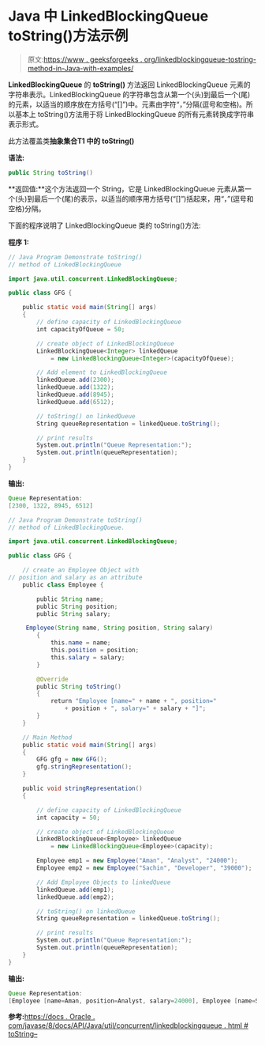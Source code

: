 # Java 中 LinkedBlockingQueue toString()方法示例

> 原文:[https://www . geeksforgeeks . org/linkedblockingqueue-tostring-method-in-Java-with-examples/](https://www.geeksforgeeks.org/linkedblockingqueue-tostring-method-in-java-with-examples/)

**LinkedBlockingQueue** 的 **toString()** 方法返回 LinkedBlockingQueue 元素的字符串表示。LinkedBlockingQueue 的字符串包含从第一个(头)到最后一个(尾)的元素，以适当的顺序放在方括号(“[]”)中。元素由字符“，”分隔(逗号和空格)。所以基本上 toString()方法用于将 LinkedBlockingQueue 的所有元素转换成字符串表示形式。

此方法覆盖类**抽象集合<E>T1 中的 toString()**

**语法:**

```java
public String toString()
```

**返回值:**这个方法返回一个 String，它是 LinkedBlockingQueue 元素从第一个(头)到最后一个(尾)的表示，以适当的顺序用方括号(“[]”)括起来，用“，”(逗号和空格)分隔。

下面的程序说明了 LinkedBlockingQueue 类的 toString()方法:

**程序 1:**

```java
// Java Program Demonstrate toString()
// method of LinkedBlockingQueue

import java.util.concurrent.LinkedBlockingQueue;

public class GFG {

    public static void main(String[] args)
    {
        // define capacity of LinkedBlockingQueue
        int capacityOfQueue = 50;

        // create object of LinkedBlockingQueue
        LinkedBlockingQueue<Integer> linkedQueue
            = new LinkedBlockingQueue<Integer>(capacityOfQueue);

        // Add element to LinkedBlockingQueue
        linkedQueue.add(2300);
        linkedQueue.add(1322);
        linkedQueue.add(8945);
        linkedQueue.add(6512);

        // toString() on linkedQueue
        String queueRepresentation = linkedQueue.toString();

        // print results
        System.out.println("Queue Representation:");
        System.out.println(queueRepresentation);
    }
}
```

**输出:**

```java
Queue Representation:
[2300, 1322, 8945, 6512]

```

```java
// Java Program Demonstrate toString()
// method of LinkedBlockingQueue.

import java.util.concurrent.LinkedBlockingQueue;

public class GFG {

    // create an Employee Object with 
// position and salary as an attribute
    public class Employee {

        public String name;
        public String position;
        public String salary;

     Employee(String name, String position, String salary)
        {
            this.name = name;
            this.position = position;
            this.salary = salary;
        }

        @Override
        public String toString()
        {
            return "Employee [name=" + name + ", position="
                + position + ", salary=" + salary + "]";
        }
    }

    // Main Method
    public static void main(String[] args)
    {
        GFG gfg = new GFG();
        gfg.stringRepresentation();
    }

    public void stringRepresentation()
    {

        // define capacity of LinkedBlockingQueue
        int capacity = 50;

        // create object of LinkedBlockingQueue
        LinkedBlockingQueue<Employee> linkedQueue
            = new LinkedBlockingQueue<Employee>(capacity);

        Employee emp1 = new Employee("Aman", "Analyst", "24000");
        Employee emp2 = new Employee("Sachin", "Developer", "39000");

        // Add Employee Objects to linkedQueue
        linkedQueue.add(emp1);
        linkedQueue.add(emp2);

        // toString() on linkedQueue
        String queueRepresentation = linkedQueue.toString();

        // print results
        System.out.println("Queue Representation:");
        System.out.println(queueRepresentation);
    }
}
```

**输出:**

```java
Queue Representation:
[Employee [name=Aman, position=Analyst, salary=24000], Employee [name=Sachin, position=Developer, salary=39000]]

```

**参考:**[https://docs . Oracle . com/javase/8/docs/API/Java/util/concurrent/linkedblockingqueue . html # toString–](https://docs.oracle.com/javase/8/docs/api/java/util/concurrent/LinkedBlockingQueue.html#toString--)